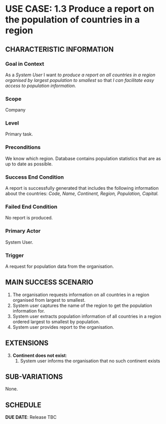 # USE CASE: 1.3 Produce a report on the population of countries in a region

## CHARACTERISTIC INFORMATION

### Goal in Context

As a *System User* I want *to produce a report on all countries in a region organised by largest population to smallest* so that *I can facilitate easy access to population information.*

### Scope

Company

### Level

Primary task.

### Preconditions

We know which region.  Database contains population statistics that are as up to date as possible.

### Success End Condition

A report is successfully generated that includes the following information about the countries:
*Code,*
*Name,*
*Continent,*
*Region,*
*Population,*
*Capital.*

### Failed End Condition

No report is produced.

### Primary Actor

System User.

### Trigger

A request for population data from the organisation.

## MAIN SUCCESS SCENARIO

1. The organisation requests information on all countries in a region organised from largest to smallest.   
2. System user captures the name of the region to get the population information for.
3. System user extracts population information of all countries in a region ordered largest to smallest by population.
4. System user provides report to the organisation.

## EXTENSIONS

3. **Continent does not exist**:
    1. System user informs the organisation that no such continent exists

## SUB-VARIATIONS

None. 

## SCHEDULE

**DUE DATE**: Release TBC
